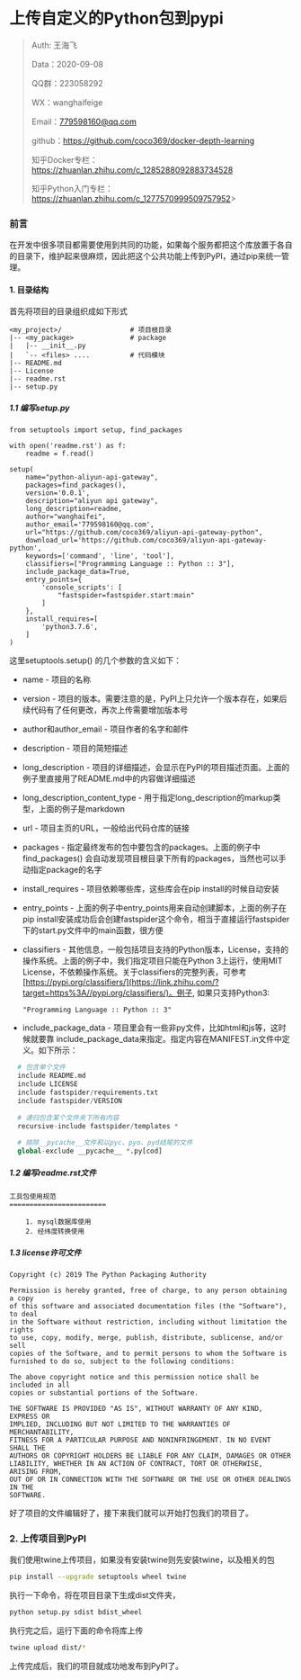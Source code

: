 # 上传自定义的Python包到pypi

> Auth: 王海飞
>
> Data：2020-09-08
>
> QQ群：223058292
>
> WX：wanghaifeige
>
> Email：779598160@qq.com
>
> github：https://github.com/coco369/docker-depth-learning
>
> 知乎Docker专栏：<https://zhuanlan.zhihu.com/c_1285288092883734528>
>
> 知乎Python入门专栏：<https://zhuanlan.zhihu.com/c_1277570999509757952>>

### 前言

​	在开发中很多项目都需要使用到共同的功能，如果每个服务都把这个库放置于各自的目录下，维护起来很麻烦，因此把这个公共功能上传到PyPI，通过pip来统一管理。

#### 1. 目录结构

首先将项目的目录组织成如下形式

```text
<my_project>/                 # 项目根目录
|-- <my_package>              # package
|   |-- __init__.py
|   `-- <files> ....          # 代码模块
|-- README.md
|-- License
|-- readme.rst
|-- setup.py
```

##### 1.1 编写setup.py

```
from setuptools import setup, find_packages

with open('readme.rst') as f:
    readme = f.read()

setup(
    name="python-aliyun-api-gateway",
    packages=find_packages(),
    version='0.0.1',
    description="aliyun api gateway",
    long_description=readme,
    author="wanghaifei",
    author_email='779598160@qq.com',
    url="https://github.com/coco369/aliyun-api-gateway-python",
    download_url='https://github.com/coco369/aliyun-api-gateway-python',
    keywords=['command', 'line', 'tool'],
    classifiers=["Programming Language :: Python :: 3"],
    include_package_data=True,
    entry_points={
        'console_scripts': [
			"fastspider=fastspider.start:main"
        ]
    },
    install_requires=[
        'python3.7.6',
    ]
)
```

这里setuptools.setup() 的几个参数的含义如下：

- name - 项目的名称

- version - 项目的版本。需要注意的是，PyPI上只允许一个版本存在，如果后续代码有了任何更改，再次上传需要增加版本号

- author和author_email - 项目作者的名字和邮件

- description - 项目的简短描述

- long_description - 项目的详细描述，会显示在PyPI的项目描述页面。上面的例子里直接用了README.md中的内容做详细描述

- long_description_content_type - 用于指定long_description的markup类型，上面的例子是markdown

- url - 项目主页的URL，一般给出代码仓库的链接

- packages - 指定最终发布的包中要包含的packages。上面的例子中find_packages() 会自动发现项目根目录下所有的packages，当然也可以手动指定package的名字

- install_requires - 项目依赖哪些库，这些库会在pip install的时候自动安装

- entry_points - 上面的例子中entry_points用来自动创建脚本，上面的例子在pip install安装成功后会创建fastspider这个命令，相当于直接运行fastspider下的start.py文件中的main函数，很方便

- classifiers - 其他信息，一般包括项目支持的Python版本，License，支持的操作系统。上面的例子中，我们指定项目只能在Python 3上运行，使用MIT License，不依赖操作系统。关于classifiers的完整列表，可参考 [https://pypi.org/classifiers/](https://link.zhihu.com/?target=https%3A//pypi.org/classifiers/)。例子, 如果只支持Python3:

  ```
  "Programming Language :: Python :: 3"
  ```

- include_package_data - 项目里会有一些非py文件，比如html和js等，这时候就要靠 include_package_data来指定。指定内容在MANIFEST.in文件中定义。如下所示：

```python
  # 包含单个文件
  include README.md
  include LICENSE
  include fastspider/requirements.txt
  include fastspider/VERSION
  
  # 递归包含某个文件夹下所有内容
  recursive-include fastspider/templates *
  
  # 排除__pycache__文件和以pyc、pyo、pyd结尾的文件
  global-exclude __pycache__ *.py[cod]
```


##### 1.2 编写readme.rst文件

```
工具包使用规范
========================

    1. mysql数据库使用
    2. 经纬度转换使用
```

##### 1.3 license许可文件

```
Copyright (c) 2019 The Python Packaging Authority

Permission is hereby granted, free of charge, to any person obtaining a copy
of this software and associated documentation files (the "Software"), to deal
in the Software without restriction, including without limitation the rights
to use, copy, modify, merge, publish, distribute, sublicense, and/or sell
copies of the Software, and to permit persons to whom the Software is
furnished to do so, subject to the following conditions:

The above copyright notice and this permission notice shall be included in all
copies or substantial portions of the Software.

THE SOFTWARE IS PROVIDED "AS IS", WITHOUT WARRANTY OF ANY KIND, EXPRESS OR
IMPLIED, INCLUDING BUT NOT LIMITED TO THE WARRANTIES OF MERCHANTABILITY,
FITNESS FOR A PARTICULAR PURPOSE AND NONINFRINGEMENT. IN NO EVENT SHALL THE
AUTHORS OR COPYRIGHT HOLDERS BE LIABLE FOR ANY CLAIM, DAMAGES OR OTHER
LIABILITY, WHETHER IN AN ACTION OF CONTRACT, TORT OR OTHERWISE, ARISING FROM,
OUT OF OR IN CONNECTION WITH THE SOFTWARE OR THE USE OR OTHER DEALINGS IN THE
SOFTWARE.
```



好了项目的文件编辑好了，接下来我们就可以开始打包我们的项目了。

### 2. 上传项目到PyPI

我们使用twine上传项目，如果没有安装twine则先安装twine，以及相关的包

```sh
pip install --upgrade setuptools wheel twine
```

执行一下命令，将在项目目录下生成dist文件夹，

```sh
python setup.py sdist bdist_wheel
```


执行完之后，运行下面的命令将库上传

```sh
twine upload dist/*
```

上传完成后，我们的项目就成功地发布到PyPI了。

